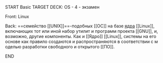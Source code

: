 START
Basic
TARGET DECK: OS - 4 - экзамен

Front: Linux  

Back: ==семейство [[UNIX]]==-подобных [[ОС]] на базе [ядра](Ядро.md) [[Linux]], 
включающих тот или иной набор утилит и программ проекта [[GNU]], и, возможно, другие компоненты. Как и [[Ядро]] [[Linux]], системы на его основе как правило создаются и распространяются в соответствии с моделью разработки свободного и открытого [[ПО]]. 
<!--ID: 1663427618472-->
END 